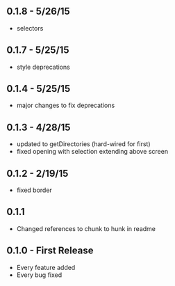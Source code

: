 
## 0.1.8 - 5/26/15
* selectors

## 0.1.7 - 5/25/15
* style deprecations

## 0.1.4 - 5/25/15
* major changes to fix deprecations

## 0.1.3 - 4/28/15
* updated to getDirectories (hard-wired for first)
* fixed opening with selection extending above screen

## 0.1.2 - 2/19/15
* fixed border

## 0.1.1
* Changed references to chunk to hunk in readme

## 0.1.0 - First Release
* Every feature added
* Every bug fixed

